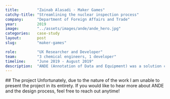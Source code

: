 ```yaml
---
title:        "Zainab Alasadi · Maker Games"
catchy-title: "Streamlining the nuclear inspection process"
company:      "Department of Foreign Affairs and Trade"
year:         2019
image:        "../assets/images/ande/ande_hero.jpg"
categories:   case-study
layout:       post
slug:         "maker-games"

role:         "UX Researcher and Developer"
team:         "3 chemical engineers, 1 developer"
timeline:     "June 2019 - August 2019"
description:  "ANDE (Annotation of Data and Equipment) was a solution created as part of The Maker Games: a prototyping competition at UNSW where groups of students work together with industry partners to create an innovative solution to an existing problem. ANDE is a smart clipboard that works to streamline the nuclear inspection process and help inspectors better identify if a nuclear facility is using nuclear materials for military purposes."
---
```


<div class="{{ site.site-case-margin }} mb6" markdown="1">
## The project
Unfortunately, due to the nature of the work I am unable to present the project in its entirety. If you would like to hear more about ANDE and the design process, feel free to reach out anytime!
</div>



